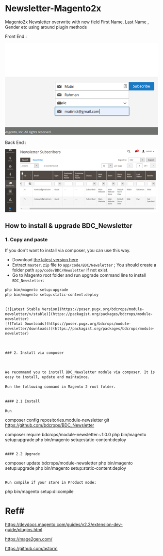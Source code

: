 # Newsletter-Magento2x

Magento2x Newsletter overwrite with new field First Name, Last Name , Gender etc using around plugin methods


Front End :

![Front End ](https://github.com/bdcrops/BDC_Newsletter/blob/master/view/frontend/web/images/newsletter-front.png)


Back End :


![Back End](https://github.com/bdcrops/BDC_Newsletter/blob/master/view/adminhtml/web/images/newsletter-backend.png)


## How to install & upgrade BDC_Newsletter


### 1. Copy and paste

If you don't want to install via composer, you can use this way.

- Download [the latest version here](https://github.com/bdcrops/BDC_Newsletter/archive/master.zip)
- Extract `master.zip` file to `app/code/BDC/Newsletter` ; You should create a folder path `app/code/BDC/Newsletter` if not exist.
- Go to Magento root folder and run upgrade command line to install `BDC_Newsletter`:

```
php bin/magento setup:upgrade
php bin/magento setup:static-content:deploy


[![Latest Stable Version](https://poser.pugx.org/bdcrops/module-newsletter/v/stable)](https://packagist.org/packages/bdcrops/module-newsletter)
[![Total Downloads](https://poser.pugx.org/bdcrops/module-newsletter/downloads)](https://packagist.org/packages/bdcrops/module-newsletter)



### 2. Install via composer



We recommend you to install BDC_Newsletter module via composer. It is easy to install, update and maintaince.

Run the following command in Magento 2 root folder.


#### 2.1 Install

Run
```
composer config repositories.module-newsletter git
https://github.com/bdcrops/BDC_Newsletter

composer require bdcrops/module-newsletter:~1.0.0
php bin/magento setup:upgrade
php bin/magento setup:static-content:deploy
```

#### 2.2 Upgrade    

```
composer update bdcrops/module-newsletter
php bin/magento setup:upgrade
php bin/magento setup:static-content:deploy
```

Run compile if your store in Product mode:

```
php bin/magento setup:di:compile



# Ref#

https://devdocs.magento.com/guides/v2.3/extension-dev-guide/plugins.html

https://mage2gen.com/

https://github.com/astorm
